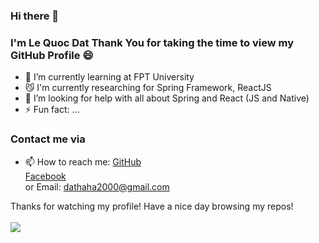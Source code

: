 ### Hi there 👋
### I'm Le Quoc Dat Thank You for taking the time to view my GitHub Profile :smile: 
- 🌱 I’m currently learning at FPT University
- 😼 I'm currently researching for Spring Framework, ReactJS
- 🤔 I’m looking for help with all about Spring and React (JS and Native)
- ⚡ Fun fact: ...
### Contact me via
- 📫 How to reach me: [GitHub](https://github.com/dat0609) <br> [Facebook](https://www.facebook.com/dat09.dz) <br> or Email: dathaha2000@gmail.com

Thanks for watching my profile! Have a nice day browsing my repos! <br> <br>
![](https://komarev.com/ghpvc/?username=dat0609)
<!--
**dat0609/dat0609** is a ✨ _special_ ✨ repository because its `README.md` (this file) appears on your GitHub profile.

Here are some ideas to get you started:

- 🔭 I’m currently working on ...
- 🌱 I’m currently learning ...
- 👯 I’m looking to collaborate on ...
- 🤔 I’m looking for help with ...
- 💬 Ask me about ...
- 📫 How to reach me: ...
- 😄 Pronouns: ...
- ⚡ Fun fact: ...
-->
